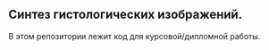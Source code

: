 ## Синтез гистологических изображений.

В этом репозитории лежит код для курсовой/дипломной работы.
